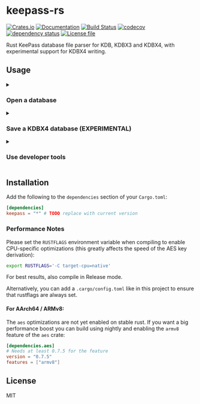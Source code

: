 # keepass-rs

[![Crates.io](https://img.shields.io/crates/v/keepass.svg)](https://crates.io/crates/keepass)
[![Documentation](https://docs.rs/keepass/badge.svg)](https://docs.rs/keepass/)
[![Build Status](https://github.com/sseemayer/keepass-rs/actions/workflows/merge.yml/badge.svg?branch=master)](https://github.com/sseemayer/keepass-rs/actions/workflows/merge.yml)
[![codecov](https://codecov.io/gh/sseemayer/keepass-rs/branch/master/graph/badge.svg)](https://codecov.io/gh/sseemayer/keepass-rs)
[![dependency status](https://deps.rs/repo/github/sseemayer/keepass-rs/status.svg)](https://deps.rs/repo/github/sseemayer/keepass-rs)
[![License file](https://img.shields.io/github/license/sseemayer/keepass-rs)](https://github.com/sseemayer/keepass-rs/blob/master/LICENSE)

Rust KeePass database file parser for KDB, KDBX3 and KDBX4, with experimental support for KDBX4 writing.

## Usage
<details>
<summary>

### Open a database
</summary>

```rust
use keepass::{
    db::{node_is_group, Entry, Node, NodeIterator},
    error::DatabaseOpenError,
    Database, DatabaseKey,
};
use std::fs::File;

fn main() -> Result<(), DatabaseOpenError> {
    // Open KeePass database using a password (keyfile is also supported)
    let mut file = File::open("tests/resources/test_db_with_password.kdbx")?;
    let key = DatabaseKey::new().with_password("demopass");
    let db = Database::open(&mut file, key)?;

    // Iterate over all `Group`s and `Entry`s
    for node in NodeIterator::new(&db.root).into_iter() {
        if node_is_group(&node) {
            println!(
                "Saw group '{0}'",
                node.borrow().get_title().unwrap_or("(no title)")
            );
        } else if let Some(e) = node.borrow().as_any().downcast_ref::<Entry>() {
            let title = e.get_title().unwrap_or("(no title)");
            let user = e.get_username().unwrap_or("(no username)");
            let pass = e.get_password().unwrap_or("(no password)");
            println!("Entry '{0}': '{1}' : '{2}'", title, user, pass);
        }
    }

    Ok(())
}
```
</details>

<details>
<summary>

### Save a KDBX4 database (EXPERIMENTAL)

</summary>

**IMPORTANT:** The inner XML data structure will be re-written from scratch from the internal object representation of this crate, so any field that is not parsed by the library will be lost in the written output file! Please make sure to back up your database before trying this feature.

You can enable the experimental support for saving KDBX4 databases using the `save_kdbx4` feature.

```rust
use keepass::{
    db::{group_add_child, Database, Entry, Group, Node, Value},
    rc_refcell_node, DatabaseConfig, DatabaseKey, NodePtr,
};
use std::fs::File;

fn main() -> Result<(), Box<dyn std::error::Error>> {
    let mut db = Database::new(DatabaseConfig::default());

    db.meta.database_name = Some("Demo database".to_string());

    let entry = rc_refcell_node!(Entry::new());
    if let Some(entry) = entry.borrow_mut().as_any_mut().downcast_mut::<Entry>() {
        entry.set_title(Some("Demo entry"));
        entry.set_username(Some("jdoe"));
        entry
            .fields
            .insert("Password".to_string(), Value::Protected("hunter2".as_bytes().into()));
    }

    let group = rc_refcell_node!(Group::new("Demo group"));
    group_add_child(&group, entry).unwrap();

    group_add_child(&db.root, group).unwrap();

    #[cfg(feature = "save_kdbx4")]
    db.save(&mut File::create("demo.kdbx")?, DatabaseKey::new().with_password("demopass"))?;

    Ok(())
}
```

</details>

<details>
<summary>

### Use developer tools

</summary>

This crate contains several command line tools that can be enabled with the `utilities` feature flag.
See the `[[bin]]` sections in [Cargo.toml](Cargo.toml) for a complete list.

An example command line for running the `kp-dump-xml` command would be:

```bash
cargo run --release --features "utilities" --bin kp-dump-xml -- path/to/database.kdbx
```

</details>


## Installation
Add the following to the `dependencies` section of your `Cargo.toml`:

```toml
[dependencies]
keepass = "*" # TODO replace with current version
```

### Performance Notes

Please set the `RUSTFLAGS` environment variable when compiling to enable CPU-specific optimizations (this greatly affects the speed of the AES key derivation):

```bash
export RUSTFLAGS='-C target-cpu=native'
```

For best results, also compile in Release mode.

Alternatively, you can add a `.cargo/config.toml` like in this project to ensure that rustflags are always set.

#### For AArch64 / ARMv8:

The `aes` optimizations are not yet enabled on stable rust. If you want a big performance boost you can build using nightly and enabling the `armv8` feature of the `aes` crate:

```toml
[dependencies.aes]
# Needs at least 0.7.5 for the feature
version = "0.7.5"
features = ["armv8"]
```

## License
MIT
